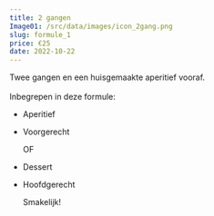 ```yaml
---
title: 2 gangen
Image01: /src/data/images/icon_2gang.png
slug: formule_1
price: €25
date: 2022-10-22
---
```

Twee gangen en een huisgemaakte aperitief vooraf.\
<br/> 
Inbegrepen in deze formule:

* A﻿peritief
* Voorgerecht

  O﻿F
* Dessert
* H﻿oofdgerecht

  S﻿makelijk!